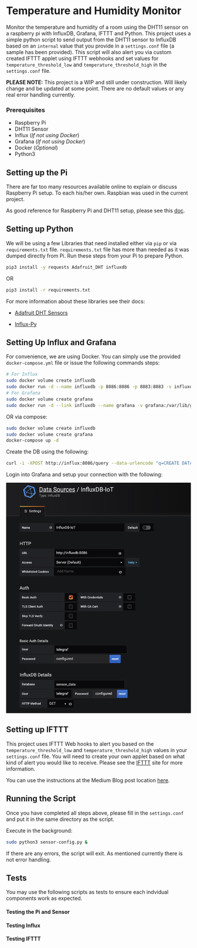 # Temperature and Humidity Monitor
Monitor the temperature and humidity of a room using the DHT11 sensor on a raspberry pi with InfluxDB, Grafana, IFTTT and Python. This project uses a simple python script to send output from the DHT11 sensor to InfluxDB based on an `internal` value that you provide in a `settings.conf` file (a sample has been provided). This script will also alert you via custom created IFTTT applet using IFTTT webhooks and set values for `temperature_threshold_low` and `temperature_threshold_high` in the `settings.conf` file. 

**PLEASE NOTE:** This project is a WIP and still under construction. Will likely change and be updated at some point. There are no default values or any real error handling currently.

### Prerequisites
- Raspberry Pi
- DHT11 Sensor 
- Influx (*If not using Docker*)
- Grafana (*If not using Docker*)
- Docker (*Optional*)
- Python3 

## Setting up the Pi
There are far too many resources available online to explain or discuss Raspberry Pi setup. To each his/her own. Raspbian was used in the current project.

As good reference for Raspberry Pi and DHT11 setup, please see this [doc](http://www.circuitbasics.com/how-to-set-up-the-dht11-humidity-sensor-on-the-raspberry-pi/).

## Setting up Python
We will be using a few Libraries that need installed either via `pip` or via `requirements.txt` file. `requirements.txt` file  has more than needed as it was dumped directly from Pi. Run these steps from your Pi to prepare Python.

```bash
pip3 install -y requests Adafruit_DHT influxdb
```

OR

```bash
pip3 install -r requirements.txt
```
For more information about these libraries see their docs:

- [Adafruit DHT Sensors](https://github.com/adafruit/Adafruit_Python_DHT)

- [Influx-Py](https://github.com/influxdata/influxdb-python)

## Setting Up Influx and Grafana
For convenience, we are using Docker. You can simply use the provided `docker-compose.yml` file or issue the following commands steps:

```bash 
# For Influx
sudo docker volume create influxdb
sudo docker run -d --name influxdb -p 8086:8086 -p 8083:8083 -v influxdb:/var/lib/ifluxdb    -e INFLUXDB_ADMIN_ENABLED=true -e INFLUXDB_USER=telegraf -e INFLUXDB_USER_PASSWORD=secretpassword influxdb
# For Grafana
sudo docker volume create grafana
sudo docker run -d --link influxdb --name grafana -v grafana:/var/lib/grafana -p 3000:3000 grafana/grafana
```

OR via compose:
```bash
sudo docker volume create influxdb
sudo docker volume create grafana
docker-compose up -d
```

Create the DB using the following:
```bash
curl -i -XPOST http://influx:8086/query --data-urlencode "q=CREATE DATABASE sensor_data"
```

Login into Grafana and setup your connection with the following:

![Grafana](./images/grafana.png)


## Setting up IFTTT
This project uses IFTTT Web hooks to alert you based on the `temperature_threshold_low` and `temperature_threshold_high` values in your `settings.conf` file. You will need to create your own applet based on what kind of alert you would like to receive. Please see the [IFTTT](https://ifttt.com) site for more information.

You can use the instructions at the Medium Blog post location [here]().


## Running the Script
Once you have completed all steps above, please fill in the `settings.conf` and put it in the same directory as the script. 

Execute in the background:
```bash 
sudo python3 sensor-config.py &
```

If there are any errors, the script will exit. As mentioned currently there is not error handling.

## Tests
You may use the following scripts as tests to ensure each indvidual components work as expected.

#### Testing the Pi and Sensor

#### Testing Influx

#### Testing IFTTT 
